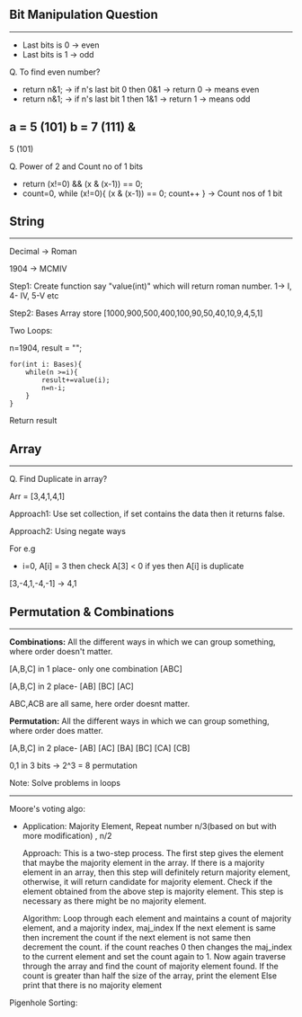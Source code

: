 ## Bit Manipulation Question
---

- Last bits is 0 -> even
- Last bits is 1 -> odd

Q. To find even number?
- return n&1; -> if n's last bit 0 then 0&1 -> return 0 -> means even
- return n&1; -> if n's last bit 1 then 1&1 -> return 1 -> means odd

a = 5 (101)
b = 7 (111)
&
-----------
5     (101)


Q. Power of 2 and Count no of 1 bits
- return (x!=0) && (x & (x-1)) == 0;
- count=0, while (x!=0){ (x & (x-1)) == 0; count++ } -> Count nos of 1 bit

## String
---

Decimal -> Roman

1904 -> MCMIV

Step1: Create function say "value(int)" which will return roman number. 1-> I, 4- IV, 5-V etc

Step2: Bases Array store [1000,900,500,400,100,90,50,40,10,9,4,5,1]

Two Loops:

n=1904, result = "";
```
for(int i: Bases){
    while(n >=i){
        result+=value(i);
        n=n-i;
    }
}
```

Return result

## Array
---

Q. Find Duplicate in array?

Arr = [3,4,1,4,1]

Approach1: Use set collection, if set contains the data then it returns false. 

Approach2: Using negate ways

For e.g
- i=0, A[i] = 3 then check A[3] < 0 if yes then A[i] is duplicate

[3,-4,1,-4,-1] -> 4,1

## Permutation & Combinations
---
 **Combinations:** All the different ways in which we can group something, where order doesn't matter.

 [A,B,C] in 1 place- only one combination [ABC]

 [A,B,C] in 2 place- [AB] [BC] [AC]

 ABC,ACB are all same, here order doesnt matter.


 **Permutation:** All the different ways in which we can group something, where order does matter.

[A,B,C] in 2 place- [AB] [AC] [BA] [BC] [CA] [CB]

 0,1 in 3 bits -> 2^3 = 8 permutation

 Note: Solve problems in loops
 

 ---------------------

Moore's voting algo:

- Application: Majority Element, Repeat number n/3(based on but with more modification) , n/2


    Approach: This is a two-step process. 
        The first step gives the element that maybe the majority element in the array. If there is a majority element in an array, then this step will definitely return majority element, otherwise, it will return candidate for majority element.
        Check if the element obtained from the above step is majority element. This step is necessary as there might be no majority element.
         
    Algorithm: 
        Loop through each element and maintains a count of majority element, and a majority index, maj_index
        If the next element is same then increment the count if the next element is not same then decrement the count.
        if the count reaches 0 then changes the maj_index to the current element and set the count again to 1.
        Now again traverse through the array and find the count of majority element found.
        If the count is greater than half the size of the array, print the element
        Else print that there is no majority element

Pigenhole Sorting:





